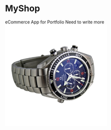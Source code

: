 # MyShop
eCommerce App for Portfolio
Need to write more
![Screenshot of the app](MyShop/Assets.xcassets/watch.imageset/watch@1x.png)
